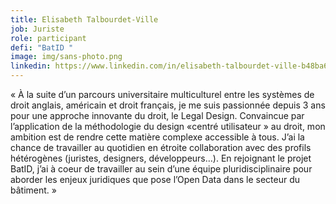 ```yaml
---
title: Elisabeth Talbourdet-Ville
job: Juriste
role: participant
defi: "BatID "
image: img/sans-photo.png
linkedin: https://www.linkedin.com/in/elisabeth-talbourdet-ville-b48ba689/
---
```

« À la suite d’un parcours universitaire multiculturel entre les systèmes de droit anglais, américain et droit français, je me suis passionnée depuis 3 ans pour une approche innovante du droit, le Legal Design. Convaincue par l’application de la méthodologie du design «centré utilisateur » au droit, mon ambition est de rendre cette matière complexe accessible à tous. J’ai la chance de travailler au quotidien en étroite collaboration avec des profils hétérogènes (juristes, designers, développeurs…). En rejoignant le projet BatID, j’ai à coeur de travailler au sein d’une équipe pluridisciplinaire pour aborder les enjeux juridiques que pose l’Open Data dans le secteur du bâtiment. »